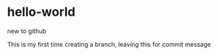 # hello-world
new to github

This is my first time creating a branch, leaving this for commit message

